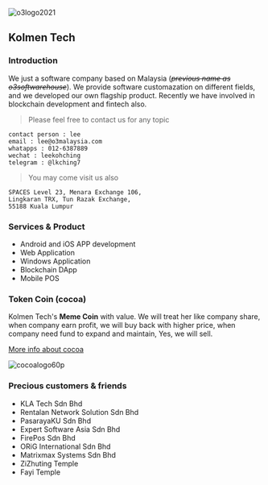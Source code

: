 ![o3logo2021](https://user-images.githubusercontent.com/84222538/173723460-a121e73d-e304-4d5b-abfb-b2a1c595ab11.png)
## Kolmen Tech
### Introduction
We just a software company based on Malaysia (*~~previous name as o3softwarehouse~~*). We provide software customazation on different fields, and we developed our own flagship product. Recently we have involved in blockchain development and fintech also. 

> Please feel free to contact us for any topic 
```
contact person : lee
email : lee@o3malaysia.com
whatapps : 012-6387889
wechat : leekohching
telegram : @lkching7
```
> You may come visit us also
```
SPACES Level 23, Menara Exchange 106,
Lingkaran TRX, Tun Razak Exchange, 
55188 Kuala Lumpur
```

### Services & Product
- Android and iOS APP development
- Web Application
- Windows Application
- Blockchain DApp 
- Mobile POS

### Token Coin (cocoa)
Kolmen Tech's **Meme Coin** with value. We will treat her like company share, when company earn profit, we will buy back with higher price, when company need fund to expand and maintain, Yes, we will sell.

[More info about cocoa](cocoa.md)

![cocoalogo60p](https://user-images.githubusercontent.com/84222538/173726258-caa12f1c-aa41-447e-ae43-26d46fabf2ec.png)




### Precious customers & friends
- KLA Tech Sdn Bhd
- Rentalan Network Solution Sdn Bhd
- PasarayaKU Sdn Bhd
- Expert Software Asia Sdn Bhd
- FirePos Sdn Bhd
- ORiG International Sdn Bhd
- Matrixmax Systems Sdn Bhd
- ZiZhuting Temple
- Fayi Temple




